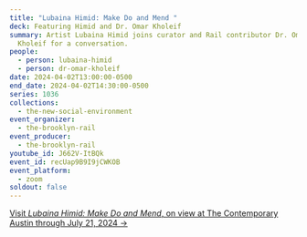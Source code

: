 ```yaml
---
title: "Lubaina Himid: Make Do and Mend "
deck: Featuring Himid and Dr. Omar Kholeif
summary: Artist Lubaina Himid joins curator and Rail contributor Dr. Omar
  Kholeif for a conversation.
people:
  - person: lubaina-himid
  - person: dr-omar-kholeif
date: 2024-04-02T13:00:00-0500
end_date: 2024-04-02T14:30:00-0500
series: 1036
collections:
  - the-new-social-environment
event_organizer:
  - the-brooklyn-rail
event_producer:
  - the-brooklyn-rail
youtube_id: J662V-ItBQk
event_id: recUap9B9I9jCWKOB
event_platform:
  - zoom
soldout: false
---
```

[V﻿isit *Lubaina Himid: Make Do and Mend*, on view at The Contemporary Austin through July 21, 2024 →](https://thecontemporaryaustin.org/exhibitions/lubaina-himid/)